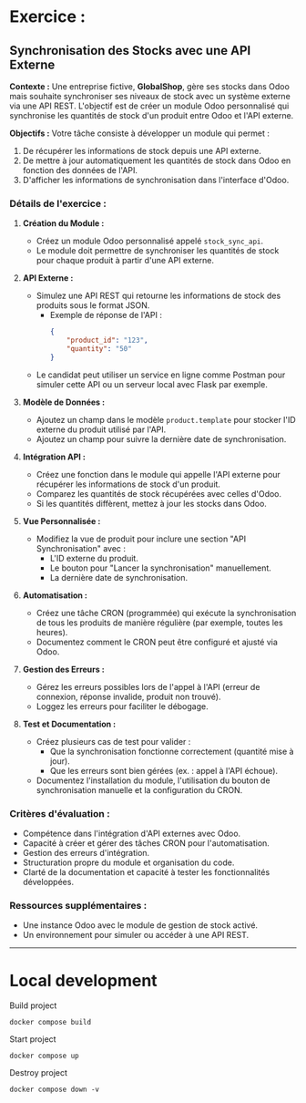 # Exercice : 

## Synchronisation des Stocks avec une API Externe

**Contexte :**
Une entreprise fictive, **GlobalShop**, gère ses stocks dans Odoo mais souhaite synchroniser ses niveaux de stock avec
un système externe via une API REST. L'objectif est de créer un module Odoo personnalisé qui synchronise les quantités
de stock d'un produit entre Odoo et l'API externe.

**Objectifs :**
Votre tâche consiste à développer un module qui permet :

1. De récupérer les informations de stock depuis une API externe.
2. De mettre à jour automatiquement les quantités de stock dans Odoo en fonction des données de l'API.
3. D'afficher les informations de synchronisation dans l'interface d'Odoo.

### Détails de l'exercice :

1. **Création du Module :**
    - Créez un module Odoo personnalisé appelé `stock_sync_api`.
    - Le module doit permettre de synchroniser les quantités de stock pour chaque produit à partir d'une API externe.

2. **API Externe :**
    - Simulez une API REST qui retourne les informations de stock des produits sous le format JSON.
        - Exemple de réponse de l'API :
          ```json
          {
              "product_id": "123",
              "quantity": "50"
          }
          ```
    - Le candidat peut utiliser un service en ligne comme Postman pour simuler cette API ou un serveur local avec Flask
      par exemple.

3. **Modèle de Données :**
    - Ajoutez un champ dans le modèle `product.template` pour stocker l'ID externe du produit utilisé par l'API.
    - Ajoutez un champ pour suivre la dernière date de synchronisation.

4. **Intégration API :**
    - Créez une fonction dans le module qui appelle l'API externe pour récupérer les informations de stock d'un produit.
    - Comparez les quantités de stock récupérées avec celles d'Odoo.
    - Si les quantités diffèrent, mettez à jour les stocks dans Odoo.

5. **Vue Personnalisée :**
    - Modifiez la vue de produit pour inclure une section "API Synchronisation" avec :
        - L'ID externe du produit.
        - Le bouton pour "Lancer la synchronisation" manuellement.
        - La dernière date de synchronisation.

6. **Automatisation :**
    - Créez une tâche CRON (programmée) qui exécute la synchronisation de tous les produits de manière régulière (par
      exemple, toutes les heures).
    - Documentez comment le CRON peut être configuré et ajusté via Odoo.

7. **Gestion des Erreurs :**
    - Gérez les erreurs possibles lors de l'appel à l'API (erreur de connexion, réponse invalide, produit non trouvé).
    - Loggez les erreurs pour faciliter le débogage.

8. **Test et Documentation :**
    - Créez plusieurs cas de test pour valider :
        - Que la synchronisation fonctionne correctement (quantité mise à jour).
        - Que les erreurs sont bien gérées (ex. : appel à l'API échoue).
    - Documentez l'installation du module, l'utilisation du bouton de synchronisation manuelle et la configuration du
      CRON.

### Critères d'évaluation :

- Compétence dans l'intégration d'API externes avec Odoo.
- Capacité à créer et gérer des tâches CRON pour l'automatisation.
- Gestion des erreurs d'intégration.
- Structuration propre du module et organisation du code.
- Clarté de la documentation et capacité à tester les fonctionnalités développées.

### Ressources supplémentaires :

- Une instance Odoo avec le module de gestion de stock activé.
- Un environnement pour simuler ou accéder à une API REST.

---

# Local development

Build project

```shell
docker compose build
```

Start project

```shell
docker compose up
```

Destroy project

```shell
docker compose down -v
```


